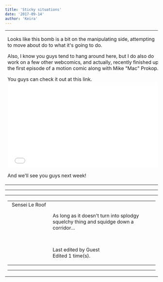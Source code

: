 ```yaml
---
title: 'Sticky situations'
date: '2017-09-14'
author: 'Keira'
---
```


<div>
<!-- Main content here -->
<table border="0" class="post"><tbody><tr><td>
   
   <div class="post_body">
       <p>Looks like this bomb is a bit on the manipulating side, attempting to move about do to what it's going to do.</p><p>Also, I know you guys tend to hang around here, but I do also do work on a few other webcomics, and actually, recently finished up the first episode of a motion comic along with Mike "Mac" Prokop.</p><p>You guys can check it out at this link. <iframe width="500" height="281" src="//www.youtube.com/embed/o4dTcTgPTBE" frameborder="0" allowfullscreen=""></iframe></p><p>And we'll see you guys next week!</p>
   </div>
   </td></tr>
   </tbody></table><hr><table style="width:100%; border:0;" class="comment_table"><tbody><tr><td width="100%"><a name=""> </a><div style="width:100%;" class="comment"><table border="0" width="100%"><tbody><tr><td align="center" valign="top" width="125">
<span class="comment_title"><center>Sensei Le Roof<br></center><a name="3039">&nbsp;</a></span><br>
<center><img src="https://www.gravatar.com/avatar.php?gravatar_id=fe12ed5e46904c8618cefc2b6e99ea70&amp;default=http%3A%2F%2Fmysteriesofthearcana.com%2Ftemplates%2Fmain%2Fimages%2Favatar.gif&amp;size=80&amp;rating=g" border="0" alt=""></center>
</td>
<td valign="top">


<p class="comment_text"> </p><p class="comment_text"><br> As long as it doesn't turn into splodgy squelchy thing and squidge down a corridor...<br></p><br><p class="comment_info">Last edited by Guest<br>Edited 1 time(s).</p>
 

</td></tr></tbody></table>
<hr></div></td></tr></tbody></table>
<!-- End main content -->
              </div>

